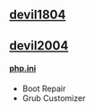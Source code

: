 ## [devil1804](https://github.com/R-DIGITAL/devil1804/wiki/devil1804) 
## [devil2004](https://github.com/R-DIGITAL/devil1804/wiki/devil2004)
#### [php.ini](https://github.com/R-DIGITAL/devil1804/wiki/php.ini)

* Boot Repair
* Grub Customizer
